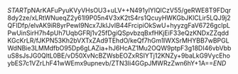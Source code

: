 $START$pNArKAFuPyuKVyVHsOU3+uLV++N491ylYlQlCzV55/geRWE8T9FDqr8dy2ze/xLRtWNueqZ2y61l9P05n4V3xK2tS4rs1QcuyHWKGbJKlCLir5LQJ9j2QFIDfp/elvAK9iR8yrPewI9Ncx7JklJvIB44FrcipiOkSwU+hyyzgFaV6726gcIpLPwUinSirH7h4pUh7UqbGFRj1v25fDgiQSpvbzqBxfHKjEiF33eQzKNDxZZqddKGcKrLR/fJKPN53Kh2bVXTxZAd9TEhdO/keQf7hGm1lWXSrMHYBB7wBPGLWdNBie3LMMdfbO95Dp6gLAZia+hJ6HcAZ1Mu2OQW9ptpF3g18DI46vbVbbuS8sJsJG0QltL0BE/vD50XvNcBZWsbEOZxRSIYTj12KNZy+9baLkG9VycEhoybES7c1VZrLhF41wWEmx9upnevb/ZTN3Ii4GGpJMWRzZwn6hY+1A==$END$